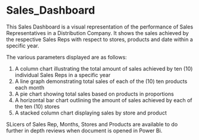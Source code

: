 # Sales_Dashboard
This Sales Dashboard is a visual representation of the performance of Sales Representatives in a Distribution Company. It shows the sales achieved by the respective Sales Reps with respect to stores, products and date within a specific year.

The various parameters displayed are as follows:
1. A column chart illustrating the total amount of sales achieved by ten (10) individual Sales Reps in a specific year
2. A line graph demonstrating total sales of each of the (10) ten products each month 
3. A pie chart showing total sales based on products in proportions 
4. A horizontal bar chart outlining the amount of sales achieved by each of the ten (10) stores
5. A stacked column chart displaying sales by store and product

SLicers of Sales Rep, Months, Stores and Products are available to do further in depth reviews when document is opened in Power Bi.
